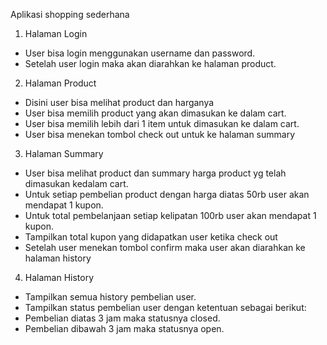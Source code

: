 Aplikasi shopping sederhana
1.	Halaman Login
-	User bisa login menggunakan username dan password.
-	Setelah user login maka akan diarahkan ke halaman product.
2.	Halaman Product
-	Disini user bisa melihat product dan harganya
-	User bisa memilih product yang akan dimasukan ke dalam cart.
-	User bisa memilih lebih dari 1 item untuk dimasukan ke dalam cart.
-	User bisa menekan tombol check out untuk ke halaman summary
3.	Halaman Summary
-	User bisa melihat product dan summary harga product yg telah dimasukan kedalam cart.
-	Untuk setiap pembelian product dengan harga diatas 50rb user akan mendapat 1 kupon.
-	Untuk total pembelanjaan setiap kelipatan 100rb user akan mendapat 1 kupon.
-	Tampilkan total kupon yang didapatkan user ketika check out
-	Setelah user menekan tombol confirm maka user akan diarahkan ke halaman history
4.	Halaman History
-	Tampilkan semua history pembelian user.
-	Tampilkan status pembelian user dengan ketentuan sebagai berikut:
-	Pembelian diatas 3 jam maka statusnya closed.
-	Pembelian dibawah 3 jam maka statusnya open.

